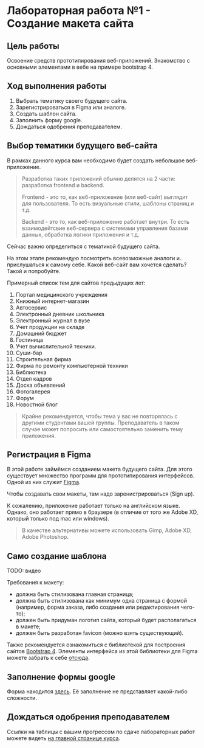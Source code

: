 # Лабораторная работа №1 - Создание макета сайта

## Цель работы

Освоение средств прототипирования веб-приложений.
Знакомство с основными элементами в вебе на примере bootstrap 4.

## Ход выполнения работы

1. Выбрать тематику своего будущего сайта.
2. Зарегистрироваться в Figma или аналоге.
3. Создать шаблон сайта.
4. Заполнить форму google.
5. Дождаться одобрения преподавателем.

## Выбор тематики будущего веб-сайта

В рамках данного курса вам необходимо будет создать небольшое веб-приложение.

> Разработка таких приложений обычно делятся на 2 части: разработка frontend и backend.
>
> Frontend - это то, как веб-приложение (или веб-сайт) выглядит для пользователя.
> То есть визуальные стили, шаблоны страниц и т.д.
>
> Backend - это то, как веб-приложение работает внутри.
> То есть взаимодейтсвие веб-сервера с системами управления базами данных, обработка логики приложения и т.д.

Сейчас важно определиться с тематикой будущего сайта.

На этом этапе рекомендую посмотреть всевозможные аналоги и.. прислушаться к самому себе.
Какой веб-сайт вам хочется сделать?
Такой и попробуйте.

Примерный список тем для сайтов предыдущих лет:

1. Портал медицинского учреждения
2. Книжный интернет-магазин
3. Автосервис
4. Электронный дневник школьника
5. Электронный журнал в вузе
6. Учет продукции на складе
7. Домашний бюджет
8. Гостиница
9. Учет вычислительной техники.
10. Суши-бар
11. Строительная фирма
12. Фирма по ремонту компьютерной техники
13. Библиотека
14. Отдел кадров
15. Доска объявлений
16. Фотогалерея
17. Форум
18. Новостной блог

> Крайне рекомендуется, чтобы тема у вас не повторялась с другими студентами вашей группы.
> Преподаватель в таком случае может попросить или самостоятельно заменить тему приложения.

## Регистрация в Figma

В этой работе займёмся созданием макета будущего сайта.
Для этого существует множество программ для прототипирования интерфейсов.
Одной из них служит [Figma](https://www.figma.com/).

Чтобы создавать свои макеты, там надо заренистрироваться (Sign up).

К сожалению, приложение работает только на английском языке.
Однако, оно работает прямо в браузере (в отличие от того же Adobe XD, который только под mac или windows).

> В качестве альтернативы можете использовать Gimp, Adobe XD, Adobe Photoshop.

## Само создание шаблона

TODO: видео

Требования к макету:

* должна быть стилизована главная страница;
* должна быть стилизована как минимум одна страница с формой (например, форма заказа, либо создания или редактирования чего-то);
* должен быть придуман логотип сайта, который будет располагаться в макете;
* должен быть разработан favicon (можно взять существующий).

Также рекомендуется ознакомиться с библиотекой для построения сайтов [Bootstrap 4](https://getbootstrap.com/).
Элементы интерфейса из этой библиотеки для Figma можете забрать к себе [отсюда](https://www.figma.com/file/ObeIovIUaqRsaSE4K6YW3e/Bootstrap-v4-uikit/duplicate).

## Заполнение формы google

Форма находится [здесь](https://docs.google.com/forms/d/e/1FAIpQLScLROLaSFnfzy-Z61RmxzcmMIMCux-_kQqnraMF72Dn_w5oBw/viewform).
Её заполнение не представляет какой-либо сложности.

## Дождаться одобрения преподавателем

Ссылки на таблицы с вашим прогрессом по сдаче лабораторных работ можете видеть [на главной странице курса](../).

